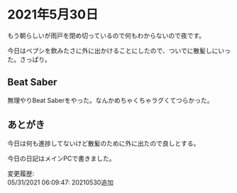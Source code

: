 # 2021年5月30日

もう朝らしいが雨戸を閉め切っているので何もわからないので夜です。

今日はペプシを飲みたさに外に出かけることにしたので、ついでに散髪しにいった。さっぱり。

## Beat Saber

無理やりBeat Saberをやった。なんかめちゃくちゃラグくてつらかった。

## あとがき

今日は何も進捗してないけど散髪のために外に出たので良しとする。

今日の日記はメインPCで書きました。

変更履歴:  
05/31/2021 06:09:47: 20210530追加  
